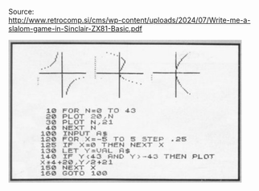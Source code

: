 Source:<br />
http://www.retrocomp.si/cms/wp-content/uploads/2024/07/Write-me-a-slalom-game-in-Sinclair-ZX81-Basic.pdf

![alt text](https://github.com/RetrocompSi/ZX81/blob/master/Projects/Graph%20Plotter/graph-plotter.jpg)
